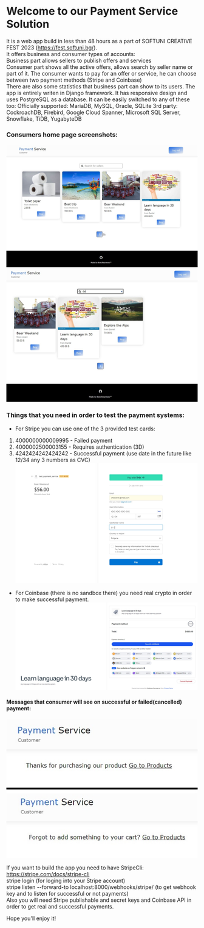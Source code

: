 # Welcome to our Payment Service Solution
It is a web app build in less than 48 hours as a part of SOFTUNI CREATIVE FEST 2023 (https://fest.softuni.bg/).  
It offers business and consumer types of accounts:  
Business part allows sellers to publish offers and services  
Consumer part shows all the active offers, allows search by seller name or part of it.
The consumer wants to pay for an offer or service, he can choose between two payment methods (Stripe and Coinbase)  
There are also some statistics that business part can show to its users.
The app is entirely writen in Django framework. It has responsive design and uses PostgreSQL as a database. 
It can be easily switched to any of these too:
Officially supported: MariaDB, MySQL, Oracle, SQLite
3rd party: CockroachDB, Firebird, Google Cloud Spanner, Microsoft SQL Server, Snowflake, TiDB, YugabyteDB

### Consumers home page screenshots:
![image](consumer_view.jpg)
![image](seller_search.jpg)

### Things that you need in order to test the payment systems:
- For Stripe you can use one of the 3 provided test cards:
 1. 4000000000009995 - Failed payment
 2. 4000002500003155 - Requires authentication (3D)
 3. 4242424242424242 - Successful payment
 (use date in the future like 12/34
 any 3 numbers as CVC)
![image](stripe.jpg)


- For Coinbase (there is no sandbox there) you need real crypto in order to make
successful payment.
![image](coinbase.jpg)

#### Messages that consumer will see on successful or failed(cancelled) payment:
![image](failed.jpg)


If you want to build the app you need to have StripeCli:  
https://stripe.com/docs/stripe-cli  
stripe login (for loging into your Stripe account)  
stripe listen --forward-to localhost:8000/webhooks/stripe/ (to get webhook key and to listen for successful or not payments)  
Also you will need Stripe publishable and secret keys and Coinbase API in order to get real and successful payments.  

Hope you'll enjoy it!
